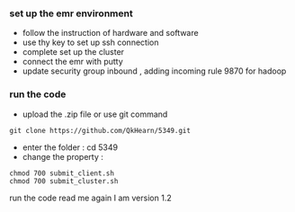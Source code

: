 ### set up the emr environment 
* follow the instruction of hardware and software
* use thy key to set up ssh connection
* complete set up the cluster
* connect the emr with putty 
* update security group inbound , adding incoming rule 9870 for hadoop
### run the code
+ upload the .zip file or use git command
```
git clone https://github.com/QkHearn/5349.git
```

+ enter the folder : cd 5349
+ change the property : 
```
chmod 700 submit_client.sh
chmod 700 submit_cluster.sh
```
run the code
read me again
I am version 1.2